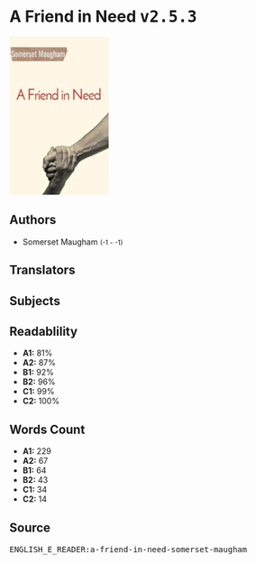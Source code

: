 # A Friend in Need <kbd>v2.5.3</kbd>

![](./cover.medium.jpg "")

## Authors


 - Somerset Maugham <small>(-1 - -1)</small>

## Translators



## Subjects



## Readablility


 - **A1:** 81%
 - **A2:** 87%
 - **B1:** 92%
 - **B2:** 96%
 - **C1:** 99%
 - **C2:** 100%

## Words Count


 - **A1:** 229
 - **A2:** 67
 - **B1:** 64
 - **B2:** 43
 - **C1:** 34
 - **C2:** 14

## Source


<kbd>ENGLISH_E_READER:a-friend-in-need-somerset-maugham</kbd>
